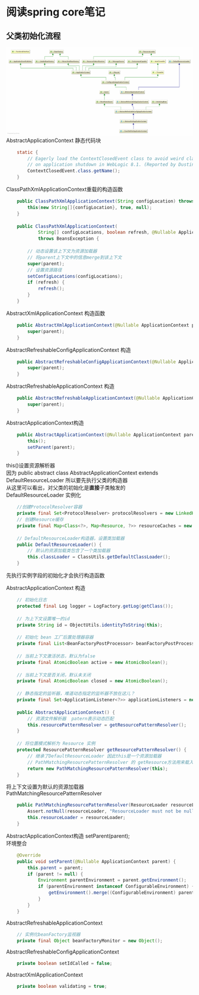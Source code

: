 
阅读spring core笔记
=
父类初始化流程
-

![jpg](https://github.com/c159cc/spring_read/blob/master/images/ClassPathXmlApplicationContext.gif)
AbstractApplicationContext 静态代码块
```java
	static {
		// Eagerly load the ContextClosedEvent class to avoid weird classloader issues
		// on application shutdown in WebLogic 8.1. (Reported by Dustin Woods.)
		ContextClosedEvent.class.getName();
	}
```

ClassPathXmlApplicationContext重载的构造函数
```java
	public ClassPathXmlApplicationContext(String configLocation) throws BeansException {
		this(new String[]{configLocation}, true, null);
	}
	
	public ClassPathXmlApplicationContext(
			String[] configLocations, boolean refresh, @Nullable ApplicationContext parent)
			throws BeansException {

		// 动态设置该上下文为资源加载器
		// 将parent上下文中的信息merge到该上下文
		super(parent);
		// 设置资源路径
		setConfigLocations(configLocations);
		if (refresh) {
			refresh();
		}
	}
```

AbstractXmlApplicationContext 构造函数
```java
	public AbstractXmlApplicationContext(@Nullable ApplicationContext parent) {
		super(parent);
	}
```

AbstractRefreshableConfigApplicationContext 构造
```java
	public AbstractRefreshableConfigApplicationContext(@Nullable ApplicationContext parent) {
		super(parent);
	}
```

AbstractRefreshableApplicationContext 构造
```java
	public AbstractRefreshableApplicationContext(@Nullable ApplicationContext parent) {
		super(parent);
	}
```

AbstractApplicationContext构造
```java
	public AbstractApplicationContext(@Nullable ApplicationContext parent) {
		this();
		setParent(parent);
	}
```

this()设置资源解析器  
因为 public abstract class AbstractApplicationContext extends DefaultResourceLoader 所以要先执行父类的构造器  
从这里可以看出，对父类的初始化是**直接**子类触发的  
DefaultResourceLoader  实例化  
```java	
	//创建ProtocolResolver容器
	private final Set<ProtocolResolver> protocolResolvers = new LinkedHashSet<>(4);
	// 创建Resource缓存
	private final Map<Class<?>, Map<Resource, ?>> resourceCaches = new ConcurrentHashMap<>(4);
	
	// DefaultResourceLoader构造器，设置类加载器
	public DefaultResourceLoader() {
		// 默认的资源加载类包含了一个类加载器
		this.classLoader = ClassUtils.getDefaultClassLoader();
	}
```
先执行实例字段的初始化才会执行构造函数

AbstractApplicationContext 构造
```java
	// 初始化日志
	protected final Log logger = LogFactory.getLog(getClass());
	
	// 为上下文设置唯一的id
	private String id = ObjectUtils.identityToString(this);
	
	// 初始化 bean 工厂后置处理器容器
	private final List<BeanFactoryPostProcessor> beanFactoryPostProcessors = new ArrayList<>();
	
	// 当前上下文激活状态，默认为false
	private final AtomicBoolean active = new AtomicBoolean();
	
	// 当前上下文是否关闭，默认未关闭
	private final AtomicBoolean closed = new AtomicBoolean();
	
	// 静态指定的监听器，难道动态指定的监听器不放在这儿？
	private final Set<ApplicationListener<?>> applicationListeners = new LinkedHashSet<>();
	
	public AbstractApplicationContext() {
		// 资源文件解析器  patern表示动态匹配
		this.resourcePatternResolver = getResourcePatternResolver();
	}
	
	// 将位置模式解析为 Resource 实例
	protected ResourcePatternResolver getResourcePatternResolver() {
		// 继承了DefaultResourceLoader 因此this是一个资源加载器
		// PathMatchingResourcePatternResolver 的 getResource方法用来载入资源
		return new PathMatchingResourcePatternResolver(this);
	}
```
将上下文设置为默认的资源加载器  
PathMatchingResourcePatternResolver
```java
	public PathMatchingResourcePatternResolver(ResourceLoader resourceLoader) {
		Assert.notNull(resourceLoader, "ResourceLoader must not be null");
		this.resourceLoader = resourceLoader;
	}
```

AbstractApplicationContext构造 setParent(parent);  
环境整合  
```java
	@Override
	public void setParent(@Nullable ApplicationContext parent) {
		this.parent = parent;
		if (parent != null) {
			Environment parentEnvironment = parent.getEnvironment();
			if (parentEnvironment instanceof ConfigurableEnvironment) {
				getEnvironment().merge((ConfigurableEnvironment) parentEnvironment);
			}
		}
	}
```

AbstractRefreshableApplicationContext  
```java
	// 实例化beanFactory监视器
	private final Object beanFactoryMonitor = new Object();
```

AbstractRefreshableConfigApplicationContext
```java
	private boolean setIdCalled = false;
```

AbstractXmlApplicationContext
```java
	private boolean validating = true;
```
